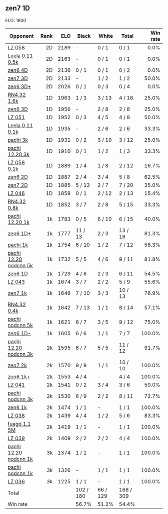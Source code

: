 ## zen7 1D ##

ELO: 1800

Opponent | Rank | ELO | Black | White | Total | Win rate
---------|-----:|----:|-------|-------|-------|-------:
[LZ 058](LZ%20058.md) | 2D | 2189 | - | 0 / 1 | 0 / 1 | 0.0%
[Leela 0.11 0.5k](Leela%200.11%200.5k.md) | 2D | 2163 | - | 0 / 1 | 0 / 1 | 0.0%
[zen6 4D](zen6%204D.md) | 2D | 2136 | 0 / 1 | 0 / 1 | 0 / 2 | 0.0%
[zen7 3D](zen7%203D.md) | 2D | 2133 | - | 1 / 2 | 1 / 2 | 50.0%
[zen6 3D+](zen6%203D+.md) | 2D | 2026 | 0 / 1 | 0 / 3 | 0 / 4 | 0.0%
[RN4.32 1.6k](RN4.32%201.6k.md) | 1D | 1963 | 1 / 3 | 3 / 13 | 4 / 16 | 25.0%
[zen6 3D](zen6%203D.md) | 1D | 1956 | - | 2 / 8 | 2 / 8 | 25.0%
[LZ 051](LZ%20051.md) | 1D | 1952 | 0 / 3 | 4 / 5 | 4 / 8 | 50.0%
[Leela 0.11 0.1k](Leela%200.11%200.1k.md) | 1D | 1935 | - | 2 / 6 | 2 / 6 | 33.3%
[pachi 3k](pachi%203k.md) | 1D | 1931 | 0 / 2 | 3 / 10 | 3 / 12 | 25.0%
[pachi 12.20 3k](pachi%2012.20%203k.md) | 1D | 1910 | 0 / 1 | 1 / 2 | 1 / 3 | 33.3%
[LZ 058 0.1k](LZ%20058%200.1k.md) | 1D | 1889 | 1 / 4 | 1 / 8 | 2 / 12 | 16.7%
[zen6 2D](zen6%202D.md) | 1D | 1887 | 2 / 4 | 3 / 4 | 5 / 8 | 62.5%
[zen7 2D](zen7%202D.md) | 1D | 1885 | 5 / 13 | 2 / 7 | 7 / 20 | 35.0%
[LZ 046](LZ%20046.md) | 1D | 1858 | 0 / 1 | 2 / 12 | 2 / 13 | 15.4%
[RN4.32 0.8k](RN4.32%200.8k.md) | 1D | 1852 | 3 / 7 | 2 / 8 | 5 / 15 | 33.3%
[pachi 12.20 1k](pachi%2012.20%201k.md) | 1k | 1783 | 0 / 5 | 6 / 10 | 6 / 15 | 40.0%
[zen6 1D+](zen6%201D+.md) | 1k | 1777 | 11 / 13 | 2 / 3 | 13 / 16 | 81.3%
[pachi 1k](pachi%201k.md) | 1k | 1754 | 6 / 10 | 1 / 2 | 7 / 12 | 58.3%
[pachi 12.20 nodcnn 5k](pachi%2012.20%20nodcnn%205k.md) | 1k | 1732 | 5 / 5 | 4 / 6 | 9 / 11 | 81.8%
[zen6 1D](zen6%201D.md) | 1k | 1729 | 4 / 8 | 2 / 3 | 6 / 11 | 54.5%
[LZ 043](LZ%20043.md) | 1k | 1674 | 3 / 7 | 2 / 2 | 5 / 9 | 55.6%
[zen7 1k](zen7%201k.md) | 1k | 1646 | 7 / 10 | 3 / 3 | 10 / 13 | 76.9%
[RN4.32 0.4k](RN4.32%200.4k.md) | 1k | 1642 | 7 / 13 | 1 / 1 | 8 / 14 | 57.1%
[pachi nodcnn 5k](pachi%20nodcnn%205k.md) | 1k | 1621 | 6 / 7 | 3 / 5 | 9 / 12 | 75.0%
[zen6 1D-](zen6%201D-.md) | 1k | 1605 | 6 / 6 | 1 / 1 | 7 / 7 | 100.0%
[pachi 12.20 nodcnn 3k](pachi%2012.20%20nodcnn%203k.md) | 2k | 1595 | 6 / 7 | 5 / 5 | 11 / 12 | 91.7%
[zen7 2k](zen7%202k.md) | 2k | 1570 | 9 / 9 | 1 / 1 | 10 / 10 | 100.0%
[zen6 1k+](zen6%201k+.md) | 2k | 1553 | 4 / 4 | - | 4 / 4 | 100.0%
[LZ 041](LZ%20041.md) | 2k | 1541 | 0 / 2 | 3 / 4 | 3 / 6 | 50.0%
[pachi nodcnn 3k](pachi%20nodcnn%203k.md) | 2k | 1530 | 6 / 9 | 2 / 2 | 8 / 11 | 72.7%
[zen6 1k](zen6%201k.md) | 2k | 1474 | 1 / 1 | - | 1 / 1 | 100.0%
[LZ 038](LZ%20038.md) | 2k | 1439 | 4 / 4 | 1 / 2 | 5 / 6 | 83.3%
[fuego 1.1 5M](fuego%201.1%205M.md) | 2k | 1419 | 1 / 1 | - | 1 / 1 | 100.0%
[LZ 039](LZ%20039.md) | 2k | 1409 | 2 / 2 | 2 / 2 | 4 / 4 | 100.0%
[pachi 12.20 nodcnn 1k](pachi%2012.20%20nodcnn%201k.md) | 3k | 1374 | 1 / 1 | - | 1 / 1 | 100.0%
[pachi nodcnn 1k](pachi%20nodcnn%201k.md) | 3k | 1326 | - | 1 / 1 | 1 / 1 | 100.0%
[LZ 036](LZ%20036.md) | 3k | 1225 | 1 / 1 | - | 1 / 1 | 100.0%
Total | | | 102 / 180 | 66 / 129 | 168 / 309 | 
Win rate| | | 56.7% | 51.2% | 54.4% | 
